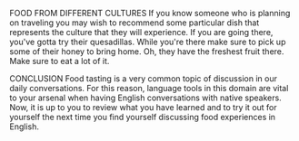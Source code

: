 FOOD FROM DIFFERENT CULTURES
If you know someone who is planning on traveling you may wish to recommend some particular dish that represents the culture that they will experience.
If you are going there, you've gotta try their quesadillas.
While you're there make sure to pick up some of their honey to bring home.
Oh, they have the freshest fruit there. Make sure to eat a lot of it.

CONCLUSION
Food tasting is a very common topic of discussion in our daily conversations. For this reason, language tools in this domain are vital to your arsenal when having English conversations with native speakers. Now, it is up to you to review what you have learned and to try it out for yourself the next time you find yourself discussing food experiences in English.


